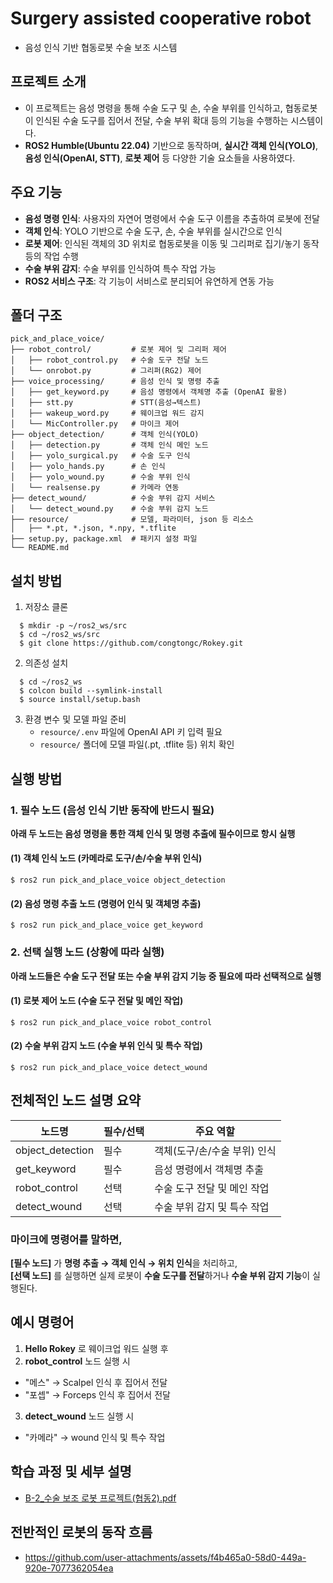 # Surgery assisted cooperative robot

- 음성 인식 기반 협동로봇 수술 보조 시스템

## 프로젝트 소개

- 이 프로젝트는 음성 명령을 통해 수술 도구 및 손, 수술 부위를 인식하고, 협동로봇이 인식된 수술 도구를 집어서 전달, 수술 부위 확대 등의 기능을 수행하는 시스템이다.  
- **ROS2 Humble(Ubuntu 22.04)** 기반으로 동작하며, **실시간 객체 인식(YOLO)**, **음성 인식(OpenAI, STT)**, **로봇 제어** 등 다양한 기술 요소들을 사용하였다.

## 주요 기능

- **음성 명령 인식**: 사용자의 자연어 명령에서 수술 도구 이름을 추출하여 로봇에 전달
- **객체 인식**: YOLO 기반으로 수술 도구, 손, 수술 부위를 실시간으로 인식
- **로봇 제어**: 인식된 객체의 3D 위치로 협동로봇을 이동 및 그리퍼로 집기/놓기 동작 등의 작업 수행
- **수술 부위 감지**: 수술 부위를 인식하여 특수 작업 가능
- **ROS2 서비스 구조**: 각 기능이 서비스로 분리되어 유연하게 연동 가능

## 폴더 구조
```
pick_and_place_voice/
├── robot_control/         # 로봇 제어 및 그리퍼 제어
│   ├── robot_control.py   # 수술 도구 전달 노드
│   └── onrobot.py         # 그리퍼(RG2) 제어
├── voice_processing/      # 음성 인식 및 명령 추출
│   ├── get_keyword.py     # 음성 명령에서 객체명 추출 (OpenAI 활용)
│   ├── stt.py             # STT(음성→텍스트)
│   ├── wakeup_word.py     # 웨이크업 워드 감지
│   └── MicController.py   # 마이크 제어
├── object_detection/      # 객체 인식(YOLO)
│   ├── detection.py       # 객체 인식 메인 노드
│   ├── yolo_surgical.py   # 수술 도구 인식
│   ├── yolo_hands.py      # 손 인식
│   ├── yolo_wound.py      # 수술 부위 인식
│   └── realsense.py       # 카메라 연동
├── detect_wound/          # 수술 부위 감지 서비스
│   └── detect_wound.py    # 수술 부위 감지 노드
├── resource/              # 모델, 파라미터, json 등 리소스
│   ├── *.pt, *.json, *.npy, *.tflite
├── setup.py, package.xml  # 패키지 설정 파일
└── README.md
```

## 설치 방법

1. 저장소 클론
```
  $ mkdir -p ~/ros2_ws/src
  $ cd ~/ros2_ws/src
  $ git clone https://github.com/congtongc/Rokey.git
```

2. 의존성 설치  
```
  $ cd ~/ros2_ws
  $ colcon build --symlink-install
  $ source install/setup.bash
```

3. 환경 변수 및 모델 파일 준비  
   - `resource/.env` 파일에 OpenAI API 키 입력 필요
   - `resource/` 폴더에 모델 파일(.pt, .tflite 등) 위치 확인

## 실행 방법

### 1. 필수 노드 (음성 인식 기반 동작에 반드시 필요)

**아래 두 노드는 음성 명령을 통한 객체 인식 및 명령 추출에 필수이므로 항시 실행**

#### (1) 객체 인식 노드 (카메라로 도구/손/수술 부위 인식)
```
$ ros2 run pick_and_place_voice object_detection
```

#### (2) 음성 명령 추출 노드 (명령어 인식 및 객체명 추출)
```
$ ros2 run pick_and_place_voice get_keyword
```

### 2. 선택 실행 노드 (상황에 따라 실행)

**아래 노드들은 수술 도구 전달 또는 수술 부위 감지 기능 중 필요에 따라 선택적으로 실행**

#### (1) 로봇 제어 노드 (수술 도구 전달 및 메인 작업)
```
$ ros2 run pick_and_place_voice robot_control
```

#### (2) 수술 부위 감지 노드 (수술 부위 인식 및 특수 작업)
```
$ ros2 run pick_and_place_voice detect_wound
```

## 전체적인 노드 설명 요약

| 노드명             | 필수/선택 | 주요 역할                        |
|--------------------|-----------|----------------------------------|
| object_detection   | 필수      | 객체(도구/손/수술 부위) 인식          |
| get_keyword        | 필수      | 음성 명령에서 객체명 추출        |
| robot_control      | 선택      | 수술 도구 전달 및 메인 작업             |
| detect_wound       | 선택      | 수술 부위 감지 및 특수 작업           |


### 마이크에 명령어를 말하면,  
**[필수 노드]** 가 **명령 추출 → 객체 인식 → 위치 인식**을 처리하고,  
**[선택 노드]** 를 실행하면 실제 로봇이 **수술 도구를 전달**하거나 **수술 부위 감지 기능**이 실행된다.

## 예시 명령어

1. **Hello Rokey** 로 웨이크업 워드 실행 후
2. **robot_control** 노드 실행 시
- "메스" → Scalpel 인식 후 집어서 전달
- "포셉" → Forceps 인식 후 집어서 전달
3. **detect_wound** 노드 실행 시
- "카메라" → wound 인식 및 특수 작업

## 학습 과정 및 세부 설명
- [B-2_수술 보조 로봇 프로젝트(협동2).pdf](https://github.com/user-attachments/files/20658700/B-2_.2.pdf)

## 전반적인 로봇의 동작 흐름
- https://github.com/user-attachments/assets/f4b465a0-58d0-449a-920e-7077362054ea
